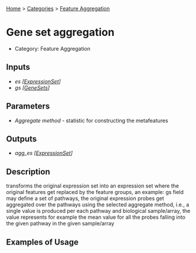 
[Home](../../../index.html) > [Categories](../../index.html) > [Feature Aggregation](index.html)

# Gene set aggregation

* Category: Feature Aggregation

## Inputs

* *es [[ExpressionSet](../../../data_types.html#expressionset)]*
* *gs [[GeneSets](../../../data_types.html#genesets)]*

## Parameters

* *Aggregate method* - statistic for constructing the metafeatures

## Outputs

* *agg_es [[ExpressionSet](../../../data_types.html#expressionset)]*

## Description

  transforms the original expression set into an expression set where the original features get replaced by the feature groups, an example: gs field may define a set of pathways, the original expression probes get aggregated over the pathways using the selected aggregate method, i.e., a single value is produced per each pathway and biological sample/array, the value represents for example the mean value for all the probes falling into the given pathway in the given sample/array

## Examples of Usage
        